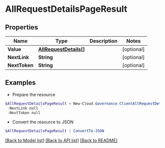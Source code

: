 # AllRequestDetailsPageResult
## Properties

Name | Type | Description | Notes
------------ | ------------- | ------------- | -------------
**Value** | [**AllRequestDetails[]**](AllRequestDetails.md) |  | [optional] 
**NextLink** | **String** |  | [optional] 
**NextToken** | **String** |  | [optional] 

## Examples

- Prepare the resource
```powershell
$AllRequestDetailsPageResult = New-Cloud.Governance.ClientAllRequestDetailsPageResult  -Value null `
 -NextLink null `
 -NextToken null
```

- Convert the resource to JSON
```powershell
$AllRequestDetailsPageResult | ConvertTo-JSON
```

[[Back to Model list]](../README.md#documentation-for-models) [[Back to API list]](../README.md#documentation-for-api-endpoints) [[Back to README]](../README.md)

